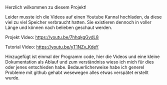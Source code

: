 Herzlich wilkommen zu diesem Projekt!

Leider musste ich die Videos auf einen Youtube Kannal hochladen, da diese viel zu viel Speicher verbraucht hatten.
Sie existieren dennoch in voller Länge und können nach belieben geschaut werden.

Projekt Video:
https://youtu.be/7hhqkgGvdL8

Tutorial Video:
https://youtu.be/yT1NZv_KdeY

Hinzugefügt ist einmal der Programm code, hier die Videos und eine kleine Dokumentation als Ablauf und zum verständniss wieso ich mich für dies oder jenes entschieden habe.
Bedauerlicherweise habe ich generel Probleme mit github gehabt wesewegen alles etwas verspätet erstellt wurde.
